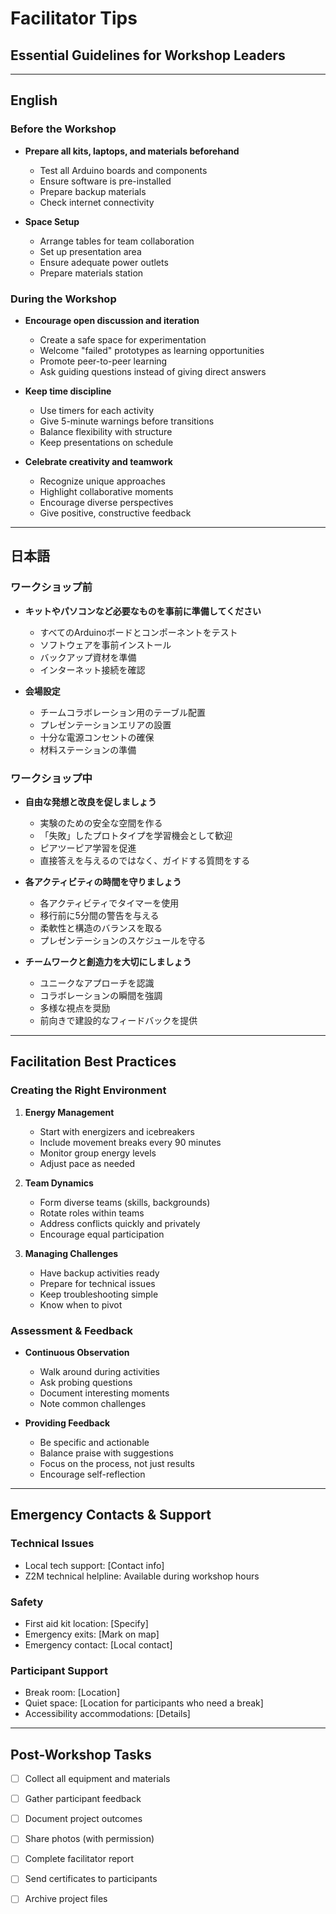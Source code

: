 # Facilitator Tips

## Essential Guidelines for Workshop Leaders

---

## English

### Before the Workshop

- **Prepare all kits, laptops, and materials beforehand**
  - Test all Arduino boards and components
  - Ensure software is pre-installed
  - Prepare backup materials
  - Check internet connectivity

- **Space Setup**
  - Arrange tables for team collaboration
  - Set up presentation area
  - Ensure adequate power outlets
  - Prepare materials station

### During the Workshop

- **Encourage open discussion and iteration**
  - Create a safe space for experimentation
  - Welcome "failed" prototypes as learning opportunities
  - Promote peer-to-peer learning
  - Ask guiding questions instead of giving direct answers

- **Keep time discipline**
  - Use timers for each activity
  - Give 5-minute warnings before transitions
  - Balance flexibility with structure
  - Keep presentations on schedule

- **Celebrate creativity and teamwork**
  - Recognize unique approaches
  - Highlight collaborative moments
  - Encourage diverse perspectives
  - Give positive, constructive feedback

---

## 日本語

### ワークショップ前

- **キットやパソコンなど必要なものを事前に準備してください**
  - すべてのArduinoボードとコンポーネントをテスト
  - ソフトウェアを事前インストール
  - バックアップ資材を準備
  - インターネット接続を確認

- **会場設定**
  - チームコラボレーション用のテーブル配置
  - プレゼンテーションエリアの設置
  - 十分な電源コンセントの確保
  - 材料ステーションの準備

### ワークショップ中

- **自由な発想と改良を促しましょう**
  - 実験のための安全な空間を作る
  - 「失敗」したプロトタイプを学習機会として歓迎
  - ピアツーピア学習を促進
  - 直接答えを与えるのではなく、ガイドする質問をする

- **各アクティビティの時間を守りましょう**
  - 各アクティビティでタイマーを使用
  - 移行前に5分間の警告を与える
  - 柔軟性と構造のバランスを取る
  - プレゼンテーションのスケジュールを守る

- **チームワークと創造力を大切にしましょう**
  - ユニークなアプローチを認識
  - コラボレーションの瞬間を強調
  - 多様な視点を奨励
  - 前向きで建設的なフィードバックを提供

---

## Facilitation Best Practices

### Creating the Right Environment

1. **Energy Management**
   - Start with energizers and icebreakers
   - Include movement breaks every 90 minutes
   - Monitor group energy levels
   - Adjust pace as needed

2. **Team Dynamics**
   - Form diverse teams (skills, backgrounds)
   - Rotate roles within teams
   - Address conflicts quickly and privately
   - Encourage equal participation

3. **Managing Challenges**
   - Have backup activities ready
   - Prepare for technical issues
   - Keep troubleshooting simple
   - Know when to pivot

### Assessment & Feedback

- **Continuous Observation**
  - Walk around during activities
  - Ask probing questions
  - Document interesting moments
  - Note common challenges

- **Providing Feedback**
  - Be specific and actionable
  - Balance praise with suggestions
  - Focus on the process, not just results
  - Encourage self-reflection

---

## Emergency Contacts & Support

### Technical Issues
- Local tech support: [Contact info]
- Z2M technical helpline: Available during workshop hours

### Safety
- First aid kit location: [Specify]
- Emergency exits: [Mark on map]
- Emergency contact: [Local contact]

### Participant Support
- Break room: [Location]
- Quiet space: [Location for participants who need a break]
- Accessibility accommodations: [Details]

---

## Post-Workshop Tasks

- [ ] Collect all equipment and materials
- [ ] Gather participant feedback
- [ ] Document project outcomes
- [ ] Share photos (with permission)
- [ ] Complete facilitator report
- [ ] Send certificates to participants
- [ ] Archive project files


